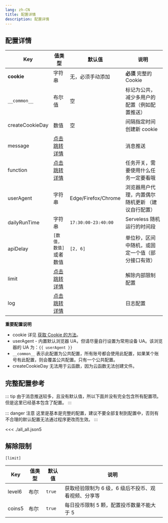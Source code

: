 ```yaml
---
lang: zh-CN
title: 配置详情
description: 配置详情
---
```


## 配置详情

| Key             | 值类型                       | 默认值              | 说明                                              |
| --------------- | ---------------------------- | ------------------- | ------------------------------------------------- |
| **cookie**      | 字符串                       | 无，必须手动添加    | **必须** 完整的 Cookie                            |
| `__common__`    | 布尔值                       | 空                  | 标记为公共，减少多用户的配置（例如配置推送）      |
| createCookieDay | 数值                         | 空                  | 间隔指定时间创建新 cookie                         |
| message         | [点击跳转详情](./message.md) |                     | 消息推送                                          |
| function        | [点击跳转详情](./func.md)    |                     | 任务开关，需要使用什么任务一定要看哦              |
| userAgent       | 字符串                       | Edge/Firefox/Chrome | 浏览器用户代理，内置偶尔随机更新 （建议自行配置） |
| dailyRunTime    | 字符串                       | `17:30:00-23:40:00` | Serveless 随机运行的时间段                        |
| apiDelay        | `[数值, 数值]`或者数值       | `[2, 6]`            | 单位秒，区间中随机，或固定一个值（部分接口有效）  |
| limit           | [点击跳转详情](#解除限制)    |                     | 解除内部限制配置                                  |
| log             | [点击跳转详情](./logger.md)  |                     | 日志配置                                          |

<!-- | coin            | [点击跳转详情](./func.md#投币)        |                     | 投币相关                                          |
| gift            | [点击跳转详情](./func.md#直播间礼物)  |                     | 直播礼物相关                                      |
| couponBalance   | [点击跳转详情](./func.md#使用-b-币券) |                     | 充电相关                                          |
| match           | [点击跳转详情](./func.md#竞猜)        |                     | 竞猜相关                                          |
| lottery         | [点击跳转详情](./func.md#天选时刻)    |                     | 天选时刻相关                                      |
| redPack         | [点击跳转详情](./func.md#天选红包)    |                     | 天选红包（电池）相关                              |
| unFollow        | [点击跳转详情](./func.md#取关分组)    |                     | 取关分组相关                                      |
| intimacy        | [点击跳转详情](./func.md#粉丝亲密度)  |                     | 粉丝亲密度相关                                    |
| manga           | [点击跳转详情](./func.md#漫画任务)    |                     | 漫画相关                                          |
| jury            | [点击跳转详情](./func.md#风纪委员)    |                     | 风纪委员相关                                      |
| bigPoint        | [点击跳转详情](./func.md#大积分)      |                     | 大积分相关                                        |
| exchangeCoupon  | [点击跳转详情](./func.md#兑换漫读券)  |                     | 兑换漫读券相关                                    |
| activityLottery | [点击跳转详情](./func.md#转盘抽奖)    |                     | 转盘抽奖相关                                      | -->

**重要配置说明**

- cookie 详见 [获取 Cookie 的方法](./get_value.md)。
- userAgent - 内置默认浏览器 UA，但请尽量自行设置为常用设备 UA。该浏览器的 UA 为：<code>{{ userAgent }}</code>
- `__common__` 表示此配置为公共配置，所有账号都会使用此配置，如果某个账号有此配置，则会覆盖公共配置。只有一个公共配置。
- createCookieDay 无法用于云函数，因为云函数无法创建文件。

## 完整配置参考

::: tip
由于消息推送较多，且没有默认值，所以下面并没有完全包含所有配置项。但是这里已经基本包含了配置。
:::

::: danger 注意
这里是基本是完整的配置，建议不要全部复制到配置中，否则有不合理的默认配置无法通过程序更改而生效。
:::

<<< ./all_all.json5

<script setup>
import { ref, onMounted } from "vue";

const userAgent = ref('');

onMounted(() => {
  userAgent.value = navigator.userAgent;
});
</script>

## 解除限制

`[limit]`

| Key    | 值类型 | 默认值 | 说明                                                |
| ------ | ------ | ------ | --------------------------------------------------- |
| level6 | 布尔   | `true` | 获取经验限制为 6 级，6 级后不投币、观看视频、分享等 |
| coins5 | 布尔   | `true` | 每日投币限制 5 颗，配置投币数量不能大于 5           |
